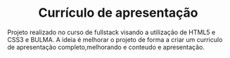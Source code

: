 <h1 align="center"> Currículo de apresentação </h1>
Projeto realizado no curso de fullstack visando a utilização de HTML5 e CSS3 e BULMA.
A ideia é melhorar o projeto de forma a criar um curriculo de apresentação completo,melhorando e conteudo e apresentação.
